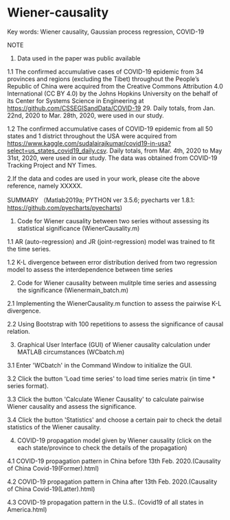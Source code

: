 # Wiener-causality

Key words: Wiener causality, Gaussian process regression, COVID-19

NOTE

1. Data used in the paper was public available

1.1 The confirmed accumulative cases of COVID-19 epidemic from 34 provinces and regions (excluding the Tibet) throughout the People’s Republic of China were acquired from the Creative Commons Attribution 4.0 International (CC BY 4.0) by the Johns Hopkins University on the behalf of its Center for Systems Science in Engineering at https://github.com/CSSEGISandData/COVID-19 29. Daily totals, from Jan. 22nd, 2020 to Mar. 28th, 2020, were used in our study.

1.2 The confirmed accumulative cases of COVID-19 epidemic from all 50 states and 1 district throughout the USA were acquired from https://www.kaggle.com/sudalairajkumar/covid19-in-usa?select=us_states_covid19_daily.csv. Daily totals, from Mar. 4th, 2020 to May 31st, 2020, were used in our study. The data was obtained from COVID-19 Tracking Project and NY Times.

2.If the data and codes are used in your work, please cite the above reference, namely XXXXX.



SUMMARY （Matlab2019a; PYTHON ver 3.5.6; pyecharts ver 1.8.1: https://github.com/pyecharts/pyecharts)

1. Code for Wiener causality between two series without assessing its statistical significance (WienerCausality.m)

1.1 AR (auto-regression) and JR (joint-regression) model was trained to fit the time series.

1.2 K-L divergence between error distribution derived from two regression model to assess the interdependence between time series


2. Code for Wiener causality between mulitple time series and assessing the significance (Wienermain_batch.m)

2.1 Implementing the WienerCausality.m function to assess the pairwise K-L divergence.

2.2 Using Bootstrap with 100 repetitions to assess the significance of causal relation.


3. Graphical User Interface (GUI) of Wiener causality calculation under MATLAB circumstances (WCbatch.m)

3.1 Enter 'WCbatch' in the Command Window to initialize the GUI.

3.2 Click the button 'Load time series' to load time series matrix (in time * series format).

3.3 Click the button 'Calculate Wiener Causality' to calculate pairwise Wiener causality and assess the significance.

3.4 Click the button 'Statistics' and choose a certain pair to check the detail statistics of the Wiener causality.


4. COVID-19 propagation model given by Wiener causality (click on the each state/province to check the details of the propagation)

4.1 COVID-19 propagation pattern in China before 13th Feb. 2020.(Causality of China Covid-19(Former).html)

4.2 COVID-19 propagation pattern in China after 13th Feb. 2020.(Causality of China Covid-19(Latter).html)

4.3 COVID-19 propagation pattern in the U.S.. (Covid19 of all states in America.html)

